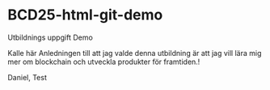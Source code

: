 # BCD25-html-git-demo
Utbildnings uppgift Demo


Kalle här Anledningen till att jag valde denna utbildning är att jag vill lära mig mer om blockchain och utveckla produkter för framtiden.!

Daniel, Test